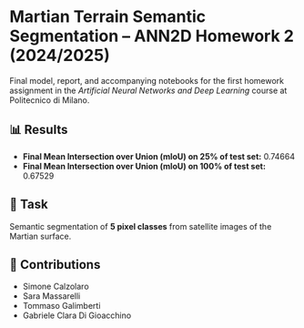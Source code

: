# Martian Terrain Semantic Segmentation – ANN2D Homework 2 (2024/2025)

Final model, report, and accompanying notebooks for the first homework assignment in the *Artificial Neural Networks and Deep Learning* course at Politecnico di Milano.

## 📊 Results
- **Final Mean Intersection over Union (mIoU) on 25% of test set:** 0.74664  
- **Final Mean Intersection over Union (mIoU) on 100% of test set:** 0.67529

## 🧪 Task
Semantic segmentation of **5 pixel classes** from satellite images of the Martian surface.

## 👥 Contributions
- Simone Calzolaro  
- Sara Massarelli  
- Tommaso Galimberti  
- Gabriele Clara Di Gioacchino

